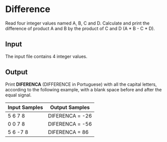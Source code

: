 # Difference
Read four integer values named A, B, C and D. Calculate and print the difference of product A and B by the product of C and D (A * B - C * D).

## Input
The input file contains 4 integer values.

## Output
Print **DIFERENCA** (DIFFERENCE in Portuguese) with all the capital letters, according to the following example, with a blank space before and after the equal signal.

|  Input Samples  |  Output Samples  |
|-----------------|------------------|
| 5 6 7 8         | DIFERENCA = -26  |
| 0 0 7 8         | DIFERENCA = -56  |
| 5 6 -7 8        | DIFERENCA = 86   |